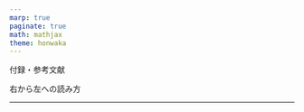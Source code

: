 ```yaml
---
marp: true
paginate: true
math: mathjax
theme: honwaka
---
```



<!-- _header: おまけ -->

<div class="section"> 付録・参考文献 </div>

<style scoped>
  {
    font-size: 0.8em;
  }
</style>


右から左への読み方

---


    